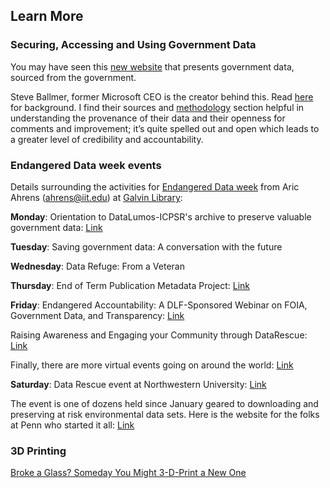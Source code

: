 ## Learn More

### Securing, Accessing and Using Government Data

You may have seen this [new website](https://www.usafacts.org/) that presents government data, sourced from the government. 

Steve Ballmer, former Microsoft CEO is the creator behind this. Read [here](https://www.nytimes.com/2017/04/17/business/dealbook/steve-ballmer-serves-up-a-fascinating-data-trove.html) for background. I find their sources and [methodology](https://www.usafacts.org/methodology) section helpful in understanding the provenance of their data and their openness for comments and improvement; it’s quite spelled out and open which leads to a greater level of credibility and accountability.

### Endangered Data week events

Details surrounding the activities for [Endangered Data week](http://endangereddataweek.org/) from Aric Ahrens (ahrens@iit.edu) at [Galvin Library](http://library.iit.edu/news/endangered-data-week-galvin-library):

**Monday**: Orientation to DataLumos-ICPSR's archive to preserve valuable government data: [Link](https://www.youtube.com/watch?v=mzvlJk_wbzw)

**Tuesday**: Saving government data: A conversation with the future

**Wednesday**: Data Refuge: From a Veteran 

**Thursday**: End of Term Publication Metadata Project: [Link](https://digital.library.unt.edu/explore/collections/EOT/)

**Friday**: Endangered Accountability: A DLF-Sponsored Webinar on FOIA, Government Data, and Transparency: [Link](http://endangereddataweek.org/events/2017-04-21-endangered-accountability-a-dlf-sponsored-webinar-on-foia-government-data-and-transparency/)

Raising Awareness and Engaging your Community through DataRescue: [Link](https://www.fdlp.gov/index.php?option=com_rseventspro&layout=show&id=266:raising-awareness-and-engaging-your-community-through-datarescue&utm_source=newsletter_1108&utm_medium=email&utm_campaign=free-webinars-in-bloom-this-april-from-gpo)

Finally, there are more virtual events going on around the world: [Link](http://endangereddataweek.org/map/?sorts%5Bdate%5D=1)

**Saturday**: Data Rescue event at Northwestern University: [Link](DataRescueCHI.Eventbrite.com)

The event is one of dozens held since January geared to downloading and preserving at risk environmental data sets. Here is the website for the folks at Penn who started it all: [Link](http://www.ppehlab.org/datarescue-events/)

### 3D Printing

[Broke a Glass? Someday You Might 3-D-Print a New One](https://www.nytimes.com/2017/04/19/science/3d-printer-glass.html?em_pos=small&emc=edit_ct_20170420&nl=technology&nl_art=4&nlid=6858502&ref=headline&te=1&_r=0)
